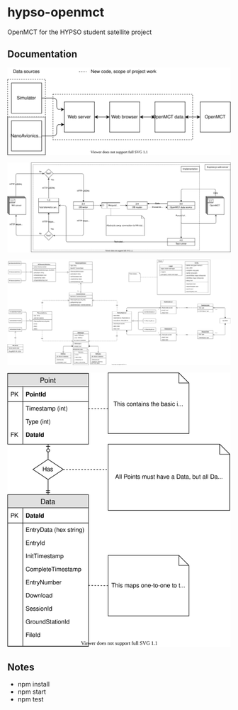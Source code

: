 # hypso-openmct
OpenMCT for the HYPSO student satellite project

## Documentation
<p align="center">
<img src="./docs/Block Diagram (early).svg">
</p>

<p align="center">
<img src="./docs/Data Flow Diagram (L0).svg">
</p>

<p align="center">
<img src="./docs/Class Diagram.svg">
</p>

<p align="center">
<img src="./docs/Entity Relation Diagram.svg">
</p>

## Notes
 - npm install
 - npm start
 - npm test
